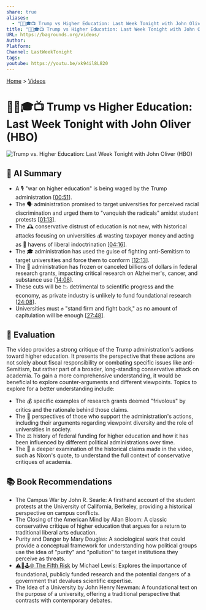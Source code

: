 ```yaml
---
share: true
aliases:
  - "👨‍💼🎓📺 Trump vs Higher Education: Last Week Tonight with John Oliver (HBO)"
title: "👨‍💼🎓📺 Trump vs Higher Education: Last Week Tonight with John Oliver (HBO)"
URL: https://bagrounds.org/videos/
Author:
Platform:
Channel: LastWeekTonight
tags:
youtube: https://youtu.be/xk94il8L820
---
```

[Home](../index.md) > [Videos](./index.md)  
# 👨‍💼🎓📺 Trump vs Higher Education: Last Week Tonight with John Oliver (HBO)  
![Trump vs. Higher Education: Last Week Tonight with John Oliver (HBO)](https://youtu.be/xk94il8L820)  
  
## 🤖 AI Summary  
* A 🎙️ "war on higher education" is being waged by the Trump administration \[[00:51](http://www.youtube.com/watch?v=xk94il8L820&t=51)].  
* The 🗣️ administration promised to target universities for perceived racial discrimination and urged them to "vanquish the radicals" amidst student protests \[[01:13](http://www.youtube.com/watch?v=xk94il8L820&t=73)].  
* The 🕰️ conservative distrust of education is not new, with historical attacks focusing on universities 💰 wasting taxpayer money and acting as 🧠 havens of liberal indoctrination \[[04:16](http://www.youtube.com/watch?v=xk94il8L820&t=256)].  
* The 🎓 administration has used the guise of fighting anti-Semitism to target universities and force them to conform \[[12:13](http://www.youtube.com/watch?v=xk94il8L820&t=733)].  
* The 🔬 administration has frozen or canceled billions of dollars in federal research grants, impacting critical research on Alzheimer's, cancer, and substance use \[[14:08](http://www.youtube.com/watch?v=xk94il8L820&t=848)].  
* These cuts will be 📉 detrimental to scientific progress and the economy, as private industry is unlikely to fund foundational research \[[24:08](http://www.youtube.com/watch?v=xk94il8L820&t=1448)].  
* Universities must ✊ "stand firm and fight back," as no amount of capitulation will be enough \[[27:48](http://www.youtube.com/watch?v=xk94il8L820&t=1668)].  
  
## 🤔 Evaluation  
The video provides a strong critique of the Trump administration's actions toward higher education. It presents the perspective that these actions are not solely about fiscal responsibility or combating specific issues like anti-Semitism, but rather part of a broader, long-standing conservative attack on academia. To gain a more comprehensive understanding, it would be beneficial to explore counter-arguments and different viewpoints. Topics to explore for a better understanding include:  
* The 💰 specific examples of research grants deemed "frivolous" by critics and the rationale behind those claims.  
* The 🤝 perspectives of those who support the administration's actions, including their arguments regarding viewpoint diversity and the role of universities in society.  
* The ⚖️ history of federal funding for higher education and how it has been influenced by different political administrations over time.  
* The 📖 a deeper examination of the historical claims made in the video, such as Nixon's quote, to understand the full context of conservative critiques of academia.  
  
## 📚 Book Recommendations  
* The Campus War by John R. Searle: A firsthand account of the student protests at the University of California, Berkeley, providing a historical perspective on campus conflicts.  
* The Closing of the American Mind by Allan Bloom: A classic conservative critique of higher education that argues for a return to traditional liberal arts education.  
* Purity and Danger by Mary Douglas: A sociological work that could provide a conceptual framework for understanding how political groups use the idea of "purity" and "pollution" to target institutions they perceive as threats.  
* [⚠️🥴🕹️🌐 The Fifth Risk](../books/the-fifth-risk.md) by Michael Lewis: Explores the importance of foundational, publicly funded research and the potential dangers of a government that devalues scientific expertise.  
* The Idea of a University by John Henry Newman: A foundational text on the purpose of a university, offering a traditional perspective that contrasts with contemporary debates.